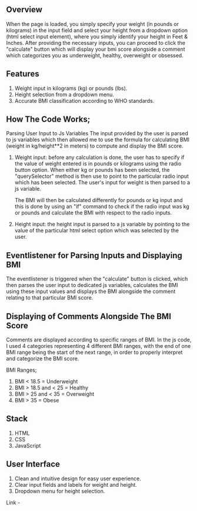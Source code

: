 ## Overview
When the page is loaded, you simply specify your weight (in pounds or kilograms) in the input field and select your height from a dropdown option (html select input element), where you simply identify your height in Feet & Inches. After providing the necessary inputs, you can proceed to click the "calculate" button which will display your bmi score alongside a comment which categorizes you as underweight, healthy, overweight or obsessed. 


## Features
1. Weight input in kilograms (kg) or pounds (lbs).
2. Height selection from a dropdown menu.
3. Accurate BMI classification according to WHO standards.

## How The Code Works;
Parsing User Input to Js Variables 
The input provided by the user is parsed to js variables which then allowed me to use the formula for calculating BMI (weight in kg/height**2 in meters) to compute and display the BMI score.

1. Weight input: before any calculation is done, the user has to specify if the value of weight entered is in pounds or kilograms using the radio button option. When either kg or pounds has been selected, the "querySelector" method is then use to point to the particular radio input which has been selected. 
The user's input for weight is then parsed to a js variable.

    The BMI will then be calculated differently for pounds or kg input and this is done by using an "if" command to check if the radio input was kg or pounds and calculate the BMI with respect to the radio inputs.

2. Height input: the height input is parsed to a js variable by pointing to the value of the particular html select option which was selected by the user. 


## Eventlistener for Parsing Inputs and Displaying BMI
The eventlistener is triggered when the "calculate" button is clicked, which then parses the user input to dedicated js variables, calculates the BMI using these input values and displays the BMI alongside the comment relating to that particular BMI score.


## Displaying of Comments Alongside The BMI Score
Comments are displayed according to specific ranges of BMI. In the js code, I used 4 categories representing 4 different BMI ranges, with the end of one BMI range being the start of the next range, in order to properly interpret and categorize the BMI score. 

BMI Ranges;
1. BMI < 18.5 = Underweight 
2. BMI > 18.5 and < 25 = Healthy 
3. BMI > 25 and < 35 = Overweight 
4. BMI > 35 = Obese 


## Stack
1. HTML 
2. CSS 
3. JavaScript 


## User Interface
1. Clean and intuitive design for easy user experience.
2. Clear input fields and labels for weight and height.
3. Dropdown menu for height selection.

Link -
